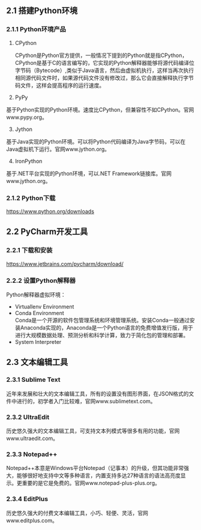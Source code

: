## 2.1 搭建Python环境

### 2.1.1 Python环境产品

1. CPython  
    
    CPython是Python官方提供，一般情况下提到的Python就是指CPython，CPython是基于C的语言编写的，它实现的Python解释器能够将源代码编译位字节码（Bytecode）,类似于Java语言，然后由虚拟机执行，这样当再次执行相同源代码文件时，如果源代码文件没有修改过，那么它会直接解释执行字节码文件，这样会提高程序的运行速度。

2. PyPy  

基于Python实现的Python环境。速度比CPython，但兼容性不如CPython。官网www.pypy.org。

3. Jython

基于Java实现的Python环境。可以将Python代码编译为Java字节码，可以在Java虚拟机下运行。官网www.jython.org。

4. IronPython

基于.NET平台实现的Python环境，可以.NET Framework链接库。官网www.jython.org。

### 2.1.2 Python下载

https://www.python.org/downloads

## 2.2 PyCharm开发工具

### 2.2.1 下载和安装

https://www.jetbrains.com/pycharm/download/

### 2.2.2 设置Python解释器

Python解释器虚拟环境：    
* Virtuallenv Environment  
* Conda Environment  
Conda是一个开源的软件包管理系统和环境管理系统。安装Conda一般通过安装Anaconda实现的，Anaconda是一个Python语言的免费增值发行版，用于进行大规模数据处理、预测分析和科学计算，致力于简化包的管理和部署。  
* System Interpreter

## 2.3 文本编辑工具

### 2.3.1 Sublime Text

近年来发展和壮大的文本编辑工具，所有的设置没有图形界面，在JSON格式的文件中进行的，初学者入门比较难，官网www.sublimetext.com。

### 2.3.2 UltraEdit

历史悠久强大的文本编辑工具，可支持文本列模式等很多有用的功能，官网www.ultraedit.com。

### 2.3.3 Notepad++

Notepad++本意是Windows平台Notepad（记事本）的升级，但其功能非常强大，能够很好地支持中文等多种语言，内置支持多达27种语言的语法高亮度显示。更重要的是它是免费的。官网www.notepad-plus-plus.org。

### 2.3.4 EditPlus

历史悠久强大的付费文本编辑工具，小巧、轻便、灵活，官网www.editplus.com。  
